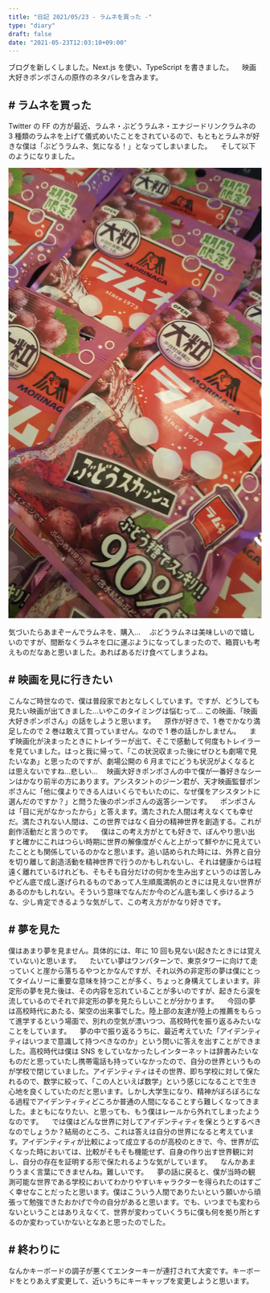 ```yaml
---
title: "日記 2021/05/23 - ラムネを買った -"
type: "diary"
draft: false
date: "2021-05-23T12:03:10+09:00"
---
```


ブログを新しくしました。Next.js を使い、TypeScript を書きました。
　映画大好きポンポさんの原作のネタバレを含みます。

## # ラムネを買った

Twitter の FF の方が最近、ラムネ・ぶどうラムネ・エナジードリンクラムネの 3 種類のラムネを上げて儀式めいたことをされているので、もともとラムネが好きな僕は「ぶどうラムネ、気になる！」となってしまいました。
　そして以下のようになりました。

![p-1](p-1.jpeg)

気づいたらあまぞーんでラムネを、購入...
　ぶどうラムネは美味しいので嬉しいのですが、間断なくラムネを口に運ぶようになってしまったので、箱買いも考えものだなあと思いました。あればあるだけ食べてしまうよね。

## # 映画を見に行きたい

こんなご時世なので、僕は普段家でおとなしくしています。ですが、どうしても見たい映画が出てきました...いやこのタイミングは悩むって... この映画、「映画大好きポンポさん」の話をしようと思います。
　原作が好きで、1 巻でかなり満足したので 2 巻は敢えて買っていません。なので 1 巻の話しかしません。
　まず映画化が決まったときにトレイラーが出て、そこで感動して何度もトレイラーを見ていました。はっと我に帰って、「この状況収まった後にぜひとも劇場で見たいなあ」と思ったのですが、劇場公開の 6 月までにどうも状況がよくなるとは思えないですね...悲しい...
　映画大好きポンポさんの中で僕が一番好きなシーンはかなり前半の方にあります。アシスタントのジーン君が、天才映画監督ポンポさんに「他に僕よりできる人はいくらでもいたのに、なぜ僕をアシスタントに選んだのですか？」と問うた後のポンポさんの返答シーンです。
　ポンポさんは「目に光がなかったから」と答えます。満たされた人間は考えなくても幸せだ。満たされない人間は、この世界ではなく自分の精神世界を創造する。これが創作活動だと言うのです。
　僕はこの考え方がとても好きで、ぼんやり思い出すと確かにこれはつらい時期に世界の解像度がぐんと上がって鮮やかに見えていたこととも関係しているのかなと思います。追い詰められた時には、外界と自分を切り離して創造活動を精神世界で行うのかもしれないし、それは健康からは程遠く離れているけれども、そもそも自分だけの何かを生み出すというのは苦しみやどん底で成し遂げられるものであって人生順風満帆のときには見えない世界があるのかもしれない。そういう意味でなんだか今のどん底も楽しく歩けるような、少し肯定できるような気がして、この考え方がかなり好きです。

## # 夢を見た

僕はあまり夢を見ません。具体的には、年に 10 回も見ない(起きたときには覚えていない)と思います。
　たいてい夢はワンパターンで、東京タワーに向けて走っていくと崖から落ちるやつとかなんですが、それ以外の非定形の夢は僕にとってタイムリーに重要な意味を持つことが多く、ちょっと身構えてしまいます。非定形の夢を見た後は、その内容を忘れていることが多いのですが、起きたら涙を流しているのでそれで非定形の夢を見たらしいことが分かります。
　今回の夢は高校時代にあたる、架空の出来事でした。陸上部の友達が陸上の推薦をもらって進学するという場面で、別れの空気が漂いつつ、高校時代を振り返るみたいなことをしています。
　夢の中で振り返るうちに、最近考えていた「アイデンティティはいつまで意識して持つべきなのか」という問いに答えを出すことができました。高校時代は僕は SNS をしていなかったしインターネットは辞書みたいなものだと思っていたし携帯電話も持っていなかったので、自分の世界というものが学校で閉じていました。アイデンティティはその世界、即ち学校に対して保たれるので、数学に絞って、「この人といえば数学」という感じになることで生き心地を良くしていたのだと思います。しかし大学生になり、精神がぼろぼろになる過程でアイデンティティどころか普通の人間になることすら難しくなってきました。まともになりたい、と思っても、もう僕はレールから外れてしまったようなのです。
　では僕はどんな世界に対してアイデンティティを保とうとするべきなのでしょうか？結局のところ、これは答えは自分の世界になると考えています。アイデンティティが比較によって成立するのが高校のときで、今、世界が広くなった時においては、比較がそもそも機能せず、自身の作り出す世界観に対し、自分の存在を証明する形で保たれるような気がしています。
　なんかあまりうまく言葉にできませんね。難しいです。
　夢の話に戻ると、僕が当時の観測可能な世界である学校においてわかりやすいキャラクターを得られたのはすごく幸せなことだったと思います。僕はこういう人間でありたいという願いから頑張って勉強できたおかげで今の自分があると思います。でも、いつまでも変わらないということはありえなくて、世界が変わっていくうちに僕も何を拠り所とするのか変わっていかないとなあと思ったのでした。

## # 終わりに

なんかキーボードの調子が悪くてエンターキーが連打されて大変です。キーボードをとりあえず変更して、近いうちにキーキャップを変更しようと思います。

